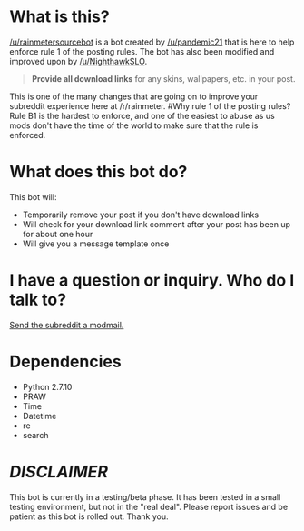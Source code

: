 # What is this?
[/u/rainmetersourcebot](https://reddit.com/u/rainmetersourcebot) is a bot created by [/u/pandemic21](https://reddit.com/u/pandemic21) that is here to help enforce rule 1 of the posting rules. The bot has also been modified and improved upon by [/u/NighthawkSLO](https://reddit.com/u/NighthawkSLO).
> **Provide all download links** for any skins, wallpapers, etc. in your post.

This is one of the many changes that are going on to improve your subreddit experience here at /r/rainmeter.
#Why rule 1 of the posting rules?
Rule B1 is the hardest to enforce, and one of the easiest to abuse as us mods don't have the time of the world to make sure that the rule is enforced. 

# What does this bot do?
This bot will:
* Temporarily remove your post if you don't have download links
* Will check for your download link comment after your post has been up for about one hour
* Will give you a message template once

# I have a question or inquiry. Who do I talk to?
[Send the subreddit a modmail.](https://www.reddit.com/message/compose?to=%2Fr%2FRainmeter)

# Dependencies
* Python 2.7.10
* PRAW
* Time
* Datetime
* re
* search

# _DISCLAIMER_
This bot is currently in a testing/beta phase. It has been tested in a small testing environment, but not in the "real deal". Please report issues and be patient as this bot is rolled out. Thank you.
